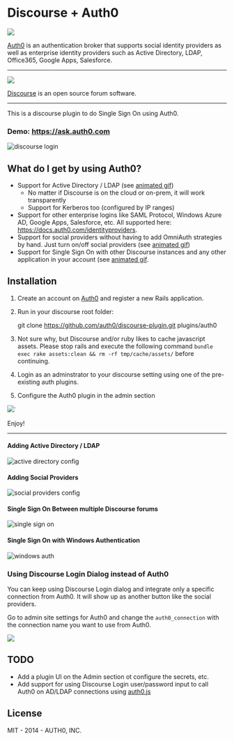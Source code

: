 Discourse + Auth0
=================

<a href="https://auth0.com">
 <img src="https://s3.amazonaws.com/assets.auth0.com/logo/logo-180.png" />
</a>

[Auth0](https://auth0.com) is an authentication broker that supports social identity providers as well as enterprise identity providers such as Active Directory, LDAP, Office365, Google Apps, Salesforce.

----------------------------------

<a href="http://discourse.org">
  <img src="http://blog.ohheyworld.com/wp-content/uploads/2013/11/discourse-logo.png" />
</a>

[Discourse](http://discourse.org) is an open source forum software.

----------------------------------

This is a discourse plugin to do Single Sign On using Auth0.

### Demo: https://ask.auth0.com

![discourse login](https://dl.dropboxusercontent.com/u/21665105/discourse-login.gif)

## What do I get by using Auth0?

* Support for Active Directory / LDAP (see [animated gif](#adding-active-directory--ldap))
  * No matter if Discourse is on the cloud or on-prem, it will work transparently
  * Support for Kerberos too (configured by IP ranges)
* Support for other enterprise logins like SAML Protocol, Windows Azure AD, Google Apps, Salesforce, etc. All supported here: https://docs.auth0.com/identityproviders.
* Support for social providers without having to add OmniAuth strategies by hand. Just turn on/off social providers (see [animated gif](#adding-social-providers))
* Support for Single Sign On with other Discourse instances and any other application in your account (see [animated gif](#single-sign-on-between-multiple-discourse-forums).

## Installation

1. Create an account on [Auth0](http://auth0.com) and register a new Rails application.

2. Run in your discourse root folder:

	git clone https://github.com/auth0/discourse-plugin.git plugins/auth0

3. Not sure why, but Discourse and/or ruby likes to cache javascript assets. Please stop rails and execute the following command `bundle exec rake assets:clean && rm -rf tmp/cache/assets/` before continuing.

4. Login as an adminstrator to your discourse setting using one of the pre-existing auth plugins.

5. Configure the Auth0 plugin in the admin section

<img src="http://blog.auth0.com.s3.amazonaws.com/ss-2014-02-03T14-32-49.png">̇</img>

Enjoy!

----

#### Adding Active Directory / LDAP

![active directory config](https://dl.dropboxusercontent.com/u/21665105/ad-connection.gif)

#### Adding Social Providers

![social providers config](https://dl.dropboxusercontent.com/u/21665105/social-connections.gif)

#### Single Sign On Between multiple Discourse forums

![single sign on](https://dl.dropboxusercontent.com/u/21665105/sso-discourse.gif)

#### Single Sign On with Windows Authentication

![windows auth](https://s3.amazonaws.com/blog.auth0.com/login_discourse_kerberos-2.gif)

### Using Discourse Login Dialog instead of Auth0

You can keep using Discourse Login dialog and integrate only a specific connection from Auth0. It will show up as another button like the social providers.

Go to admin site settings for Auth0 and change the `auth0_connection` with the connection name you want to use from Auth0.

![](https://s3.amazonaws.com/blog.auth0.com/login_discourse_ad.gif)

## TODO

* Add a plugin UI on the Admin section ot configure the secrets, etc.
* Add support for using Discourse Login user/password input to call Auth0 on AD/LDAP connections using [auth0.js](https://github.com/auth0/auth0.js)

## License

MIT - 2014 - AUTH0, INC.
